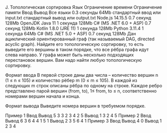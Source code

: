 J. Топологическая сортировка
Язык	Ограничение времени	Ограничение памяти	Ввод	Вывод
Все языки	0.3 секунды	64Mb	стандартный ввод или input.txt	стандартный вывод или output.txt
Node.js 14.15.5	0.7 секунд	128Mb
OpenJDK Java 11	1 секунда	128Mb
C# (MS .NET 6.0 + ASP)	0.7 секунд	128Mb
Kotlin 1.8.0 (JRE 11)	1 секунда	128Mb
Python 3.11.4	1 секунда	64Mb
C# (MS .NET 5.0 + ASP)	0.7 секунд	128Mb
Дан ациклический ориентированный граф (так называемый DAG, directed acyclic graph). Найдите его топологическую сортировку, то есть выведите его вершины в таком порядке, что все рёбра графа идут слева направо. У графа может быть несколько подходящих перестановок вершин. Вам надо найти любую топологическую сортировку.

Формат ввода
В первой строке даны два числа – количество вершин n (1 ≤ n ≤ 105) и количество рёбер m (0 ≤ m ≤ 105). В каждой из следующих m строк описаны рёбра по одному на строке. Каждое ребро представлено парой вершин (from, to), 1≤ from, to ≤ n, соответственно номерами вершин начала и конца.

Формат вывода
Выведите номера вершин в требуемом порядке.

Пример 1
Ввод	Вывод
5 3
3 2
3 4
2 5
Вывод
1 3 2 4 5
Пример 2
Ввод	Вывод
6 3
6 4
4 1
5 1
Вывод
2 3 5 6 4 1
Пример 3
Ввод	Вывод
4 0
Вывод
1 2 3 4